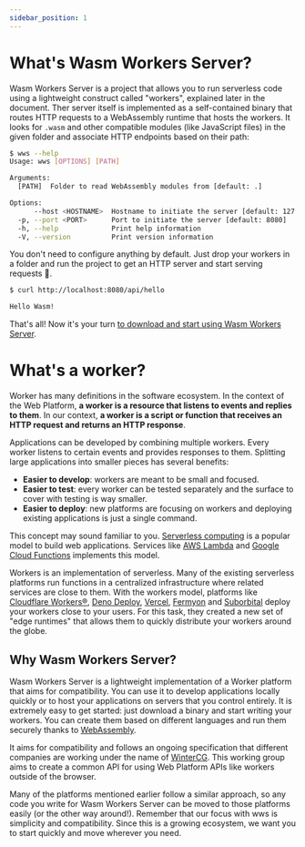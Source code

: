 ```yaml
---
sidebar_position: 1
---
```


# What's Wasm Workers Server?

Wasm Workers Server is a project that allows you to run serverless code using a lightweight construct called "workers", explained later in the document. Ther server itself is implemented as a self-contained binary that routes HTTP requests to a WebAssembly runtime that hosts the workers. It looks for `.wasm` and other compatible modules (like JavaScript files) in the given folder and associate HTTP endpoints based on their path:

```bash
$ wws --help
Usage: wws [OPTIONS] [PATH]

Arguments:
  [PATH]  Folder to read WebAssembly modules from [default: .]

Options:
      --host <HOSTNAME>  Hostname to initiate the server [default: 127.0.0.1]
  -p, --port <PORT>      Port to initiate the server [default: 8080]
  -h, --help             Print help information
  -V, --version          Print version information
```

You don't need to configure anything by default. Just drop your workers in a folder and run the project to get an HTTP server and start serving requests 🚀.

```bash
$ curl http://localhost:8080/api/hello

Hello Wasm!
```

That's all! Now it's your turn [to download and start using Wasm Workers Server](./start.md).

# What's a worker?

Worker has many definitions in the software ecosystem. In the context of the Web Platform, **a worker is a resource that listens to events and replies to them**. In our context, **a worker is a script or function that receives an HTTP request and returns an HTTP response**.

Applications can be developed by combining multiple workers. Every worker listens to certain events and provides responses to them. Splitting large applications into smaller pieces has several benefits:

* **Easier to develop**: workers are meant to be small and focused.
* **Easier to test**: every worker can be tested separately and the surface to cover with testing is way smaller.
* **Easier to deploy**: new platforms are focusing on workers and deploying existing applications is just a single command.

This concept may sound familiar to you. [Serverless computing](https://en.wikipedia.org/wiki/Serverless_computing) is a popular model to build web applications. Services like [AWS Lambda](https://aws.amazon.com/lambda/) and [Google Cloud Functions](https://cloud.google.com/functions) implements this model.

Workers is an implementation of serverless. Many of the existing serverless platforms run functions in a centralized infrastructure where related services are close to them. With the workers model, platforms like [Cloudflare Workers®](https://workers.cloudflare.com/), [Deno Deploy](https://deno.com/deploy), [Vercel](https://vercel.com/), [Fermyon](https://www.fermyon.com/) and [Suborbital](https://suborbital.dev/) deploy your workers close to your users. For this task, they created a new set of "edge runtimes" that allows them to quickly distribute your workers around the globe.

## Why Wasm Workers Server?

Wasm Workers Server is a lightweight implementation of a Worker platform that aims for compatibility. You can use it to develop applications locally quickly or to host your applications on servers that you control entirely. It is extremely easy to get started: just download a binary and start writing your workers. You can create them based on different languages and run them securely thanks to [WebAssembly](https://webassembly.org/).

It aims for compatibility and follows an ongoing specification that different companies are working under the name of [WinterCG](https://wintercg.org/faq). This working group aims to create a common API for using Web Platform APIs like workers outside of the browser.

Many of the platforms mentioned earlier follow a similar approach, so any code you write for Wasm Workers Server can be moved to those platforms easily (or the other way around!). Remember that our focus with wws is simplicity and compatibility. Since this is a growing ecosystem, we want you to start quickly and move wherever you need.